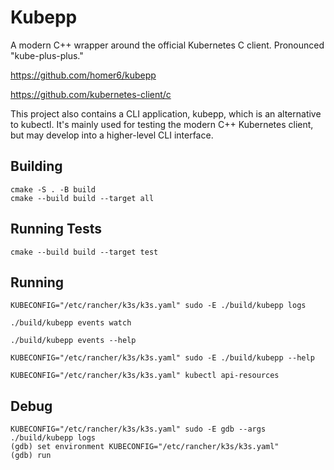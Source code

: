 # Kubepp

A modern C++ wrapper around the official Kubernetes C client. Pronounced "kube-plus-plus."

https://github.com/homer6/kubepp

https://github.com/kubernetes-client/c

This project also contains a CLI application, kubepp, which is an alternative to kubectl. It's mainly used for testing the modern C++ Kubernetes client, but may develop into a higher-level CLI interface.


## Building

```
cmake -S . -B build
cmake --build build --target all
```

## Running Tests

```
cmake --build build --target test
```


## Running

```
KUBECONFIG="/etc/rancher/k3s/k3s.yaml" sudo -E ./build/kubepp logs

./build/kubepp events watch

./build/kubepp events --help

KUBECONFIG="/etc/rancher/k3s/k3s.yaml" sudo -E ./build/kubepp --help

KUBECONFIG="/etc/rancher/k3s/k3s.yaml" kubectl api-resources
```


## Debug


```
KUBECONFIG="/etc/rancher/k3s/k3s.yaml" sudo -E gdb --args ./build/kubepp logs
(gdb) set environment KUBECONFIG="/etc/rancher/k3s/k3s.yaml"
(gdb) run
```


